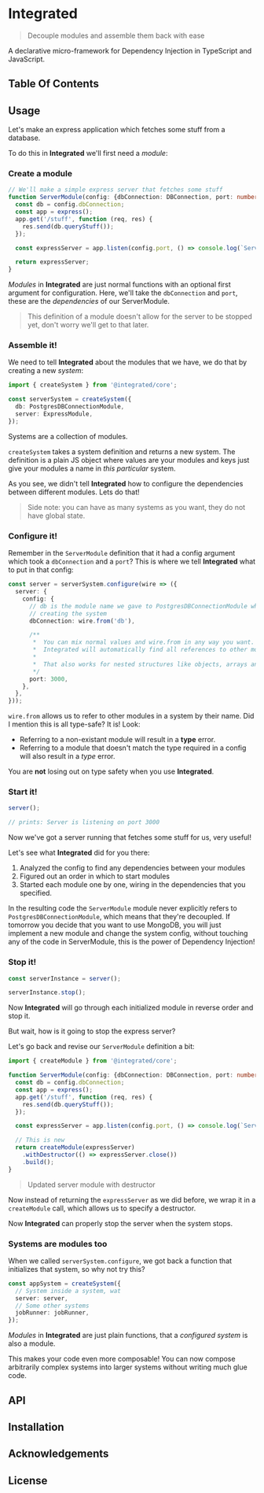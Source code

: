# Integrated
> Decouple modules and assemble them back with ease

A declarative micro-framework for Dependency Injection in TypeScript and JavaScript.

## Table Of Contents


## Usage

Let's make an express application which fetches some stuff from a database.

To do this in **Integrated** we'll first need a *module*:

### Create a module

```typescript
// We'll make a simple express server that fetches some stuff
function ServerModule(config: {dbConnection: DBConnection, port: number}) {
  const db = config.dbConnection;
  const app = express();
  app.get('/stuff', function (req, res) {
    res.send(db.queryStuff());
  });

  const expressServer = app.listen(config.port, () => console.log(`Server is listening on port ${config.port}`));

  return expressServer;
}
```

*Modules* in **Integrated** are just normal functions with an optional first
argument for configuration. Here, we'll take the `dbConnection` and `port`,
these are the *dependencies* of our ServerModule.

> This definition of a module doesn't allow for the server to be stopped yet,
don't worry we'll get to that later.

### Assemble it!

We need to tell **Integrated** about the modules that we have, we do that by
creating a new *system*:

```typescript
import { createSystem } from '@integrated/core';

const serverSystem = createSystem({
  db: PostgresDBConnectionModule,
  server: ExpressModule,
});
```

Systems are a collection of modules.

`createSystem` takes a system definition and returns a new system.
The definition is a plain JS object where values are your modules and keys just give your modules a name in *this particular* system.

As you see, we didn't tell **Integrated** how to configure the dependencies
between different modules. Lets do that!

> Side note: you can have as many systems as you want, they do not have global state.

### Configure it!

Remember in the `ServerModule` definition that it had a config argument which took a `dbConnection` and a `port`? This is where we tell **Integrated** what to put in that config:

```typescript
const server = serverSystem.configure(wire => ({
  server: {
    config: {
      // db is the module name we gave to PostgresDBConnectionModule when
      // creating the system
      dbConnection: wire.from('db'),

      /**
       *  You can mix normal values and wire.from in any way you want.
       *  Integrated will automatically find all references to other modules.
       *
       *  That also works for nested structures like objects, arrays and Maps
       */
      port: 3000,
    },
  },
}));
```

`wire.from` allows us to refer to other modules in a system by their name. Did I mention this is all type-safe? It is! Look:
- Referring to a non-existant module will result in a **type** error.
- Referring to a module that doesn't match the type required in a config will also result in a *type* error.

You are **not** losing out on type safety when you use **Integrated**.

### Start it!

```typescript
server();

// prints: Server is listening on port 3000
```

Now we've got a server running that fetches some stuff for us, very useful!

Let's see what **Integrated** did for you there:
1. Analyzed the config to find any dependencies between your modules
2. Figured out an order in which to start modules
3. Started each module one by one, wiring in the dependencies that you specified.

In the resulting code the `ServerModule` module never explicitly refers to `PostgresDBConnectionModule`, which means that they're decoupled.
If tomorrow you decide that you want to use MongoDB, you will just implement a new module and change the system config, without touching any of the code in ServerModule, this is the power of Dependency Injection!

### Stop it!

```typescript
const serverInstance = server();

serverInstance.stop();
```

Now **Integrated** will go through each initialized module in reverse order and stop it.

But wait, how is it going to stop the express server?

Let's go back and revise our `ServerModule` definition a bit:

```typescript
import { createModule } from '@integrated/core';

function ServerModule(config: {dbConnection: DBConnection, port: number}) {
  const db = config.dbConnection;
  const app = express();
  app.get('/stuff', function (req, res) {
    res.send(db.queryStuff());
  });

  const expressServer = app.listen(config.port, () => console.log(`Server is listening on port ${config.port}`));

  // This is new
  return createModule(expressServer)
    .withDestructor(() => expressServer.close())
    .build();
}
```
> Updated server module with destructor

Now instead of returning the `expressServer` as we did before, we wrap it in a
`createModule` call, which allows us to specify a destructor.

Now **Integrated** can properly stop the server when the system stops.

### Systems are modules too

When we called `serverSystem.configure`, we got back a function that initializes that system, so why not try this?

```typescript
const appSystem = createSystem({
  // System inside a system, wat
  server: server,
  // Some other systems
  jobRunner: jobRunner,
});
```

*Modules* in **Integrated** are just plain functions, that a *configured system* is also a module.

This makes your code even more composable! You can now compose arbitrarily complex systems into larger systems without writing much glue code.


## API



## Installation

## Acknowledgements


## License
